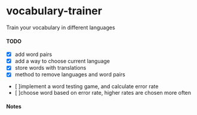 # vocabulary-trainer
Train your vocabulary in different languages



#### TODO


- [x] add word pairs
- [x] add a way to choose current language
- [x] store words with translations
- [x] method to remove languages and word pairs
- [ ]implement a word testing game, and calculate error rate
- [ ]choose word based on error rate, higher rates are chosen more often


#### Notes
